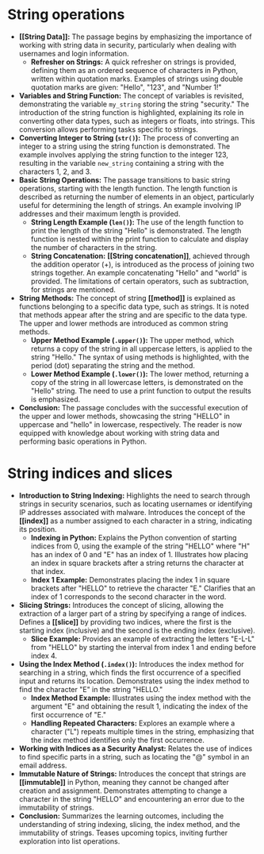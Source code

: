 # String operations

- **[[String Data]]:** The passage begins by emphasizing the importance of working with string data in security, particularly when dealing with usernames and login information.
	- **Refresher on Strings:** A quick refresher on strings is provided, defining them as an ordered sequence of characters in Python, written within quotation marks. Examples of strings using double quotation marks are given: "Hello", "123", and "Number 1!"
- **Variables and String Function:** The concept of variables is revisited, demonstrating the variable `my_string` storing the string "security." The introduction of the string function is highlighted, explaining its role in converting other data types, such as integers or floats, into strings. This conversion allows performing tasks specific to strings.
- **Converting Integer to String (`str()`):** The process of converting an integer to a string using the string function is demonstrated. The example involves applying the string function to the integer 123, resulting in the variable `new_string` containing a string with the characters 1, 2, and 3.
- **Basic String Operations:** The passage transitions to basic string operations, starting with the length function. The length function is described as returning the number of elements in an object, particularly useful for determining the length of strings. An example involving IP addresses and their maximum length is provided.
	- **String Length Example (`len()`):** The use of the length function to print the length of the string "Hello" is demonstrated. The length function is nested within the print function to calculate and display the number of characters in the string.
	- **String Concatenation:** **[[String concatenation]]**, achieved through the addition operator (+), is introduced as the process of joining two strings together. An example concatenating "Hello" and "world" is provided. The limitations of certain operators, such as subtraction, for strings are mentioned.
- **String Methods:** The concept of string **[[method]]** is explained as functions belonging to a specific data type, such as strings. It is noted that methods appear after the string and are specific to the data type. The upper and lower methods are introduced as common string methods.
	- **Upper Method Example (`.upper()`):** The upper method, which returns a copy of the string in all uppercase letters, is applied to the string "Hello." The syntax of using methods is highlighted, with the period (dot) separating the string and the method.
	- **Lower Method Example (`.lower()`):** The lower method, returning a copy of the string in all lowercase letters, is demonstrated on the "Hello" string. The need to use a print function to output the results is emphasized.
- **Conclusion:** The passage concludes with the successful execution of the upper and lower methods, showcasing the string "HELLO" in uppercase and "hello" in lowercase, respectively. The reader is now equipped with knowledge about working with string data and performing basic operations in Python.

# String indices and slices

- **Introduction to String Indexing:** Highlights the need to search through strings in security scenarios, such as locating usernames or identifying IP addresses associated with malware. Introduces the concept of the **[[index]]** as a number assigned to each character in a string, indicating its position.
	- **Indexing in Python:** Explains the Python convention of starting indices from 0, using the example of the string "HELLO" where "H" has an index of 0 and "E" has an index of 1. Illustrates how placing an index in square brackets after a string returns the character at that index.
	- **Index 1 Example:** Demonstrates placing the index 1 in square brackets after "HELLO" to retrieve the character "E." Clarifies that an index of 1 corresponds to the second character in the word.
- **Slicing Strings:** Introduces the concept of slicing, allowing the extraction of a larger part of a string by specifying a range of indices. Defines a **[[slice]]** by providing two indices, where the first is the starting index (inclusive) and the second is the ending index (exclusive).
	- **Slice Example:** Provides an example of extracting the letters "E-L-L" from "HELLO" by starting the interval from index 1 and ending before index 4.
- **Using the Index Method (`.index()`):** Introduces the index method for searching in a string, which finds the first occurrence of a specified input and returns its location. Demonstrates using the index method to find the character "E" in the string "HELLO."
	- **Index Method Example:** Illustrates using the index method with the argument "E" and obtaining the result 1, indicating the index of the first occurrence of "E."
	- **Handling Repeated Characters:** Explores an example where a character ("L") repeats multiple times in the string, emphasizing that the index method identifies only the first occurrence.
- **Working with Indices as a Security Analyst:** Relates the use of indices to find specific parts in a string, such as locating the "@" symbol in an email address.
- **Immutable Nature of Strings:** Introduces the concept that strings are **[[immutable]]** in Python, meaning they cannot be changed after creation and assignment. Demonstrates attempting to change a character in the string "HELLO" and encountering an error due to the immutability of strings.
- **Conclusion:** Summarizes the learning outcomes, including the understanding of string indexing, slicing, the index method, and the immutability of strings. Teases upcoming topics, inviting further exploration into list operations.